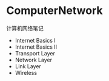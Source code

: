 # ComputerNetwork

计算机网络笔记

*   Internet Basics I
*   Internet Basics II
*   Transport Layer
*   Network Layer
*   Link Layer
*   Wireless

